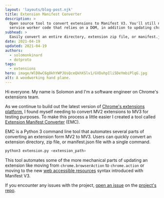 ```yaml
---
layout: 'layouts/blog-post.njk'
title: Extension Manifest Converter
description: >
  Open source tool to convert extensions to Manifest V3. You'll still need to manually update any
  service worker code that relies on a DOM, in addition to updating chrome.scripts.
subhead: >
  Easily convert an entire directory, extension zip file, or manifest.json file.
date: 2021-04-19
updated: 2021-04-19
authors:
  - solomonkinard
  - dotproto
tags:
  - extensions
hero: image/WlD8wC6g8khYWPJUsQceQkhXSlv1/GVDuhpIli5DeYmbiPlqG.jpg
alt: A woodworking hand plane.
---
```


Hi everyone. My name is Solomon and I'm a software engineer on Chrome's extensions team.

As we continue to build out the latest version of [Chrome's extensions platform][mv3], I found
myself needing to convert MV2 extensions to MV3 for testing purposes. To make this process a little
easier I created a tool called [Extension Manifest Converter][emc-repo] (EMC).

EMC is a Python 3 command line tool that automates several parts of converting an extension form MV2
to MV3. Users can quickly convert an extension directory, zip file, or manifest.json file with a
single command.

```bash
python3 extension.py <extension_path>
```

This tool automates some of the more mechanical parts of updating an extension like moving from
`chrome.browserAction` to `chrome.action` or moving to the new [web accessible resources][war]
syntax introduced with Manifest V3.

If you encounter any issues with the project, [open an issue][emc-issue] on the [project's
repo][emc-repo].

[emc-issue]: https://github.com/GoogleChromeLabs/extension-manifest-converter/issues
[emc-repo]: https://github.com/GoogleChromeLabs/extension-manifest-converter
[mv3]: https://developer.chrome.com/docs/extensions/mv3/intro/mv3-overview/
[war]: https://developer.chrome.com/docs/extensions/mv3/manifest/web_accessible_resources/
